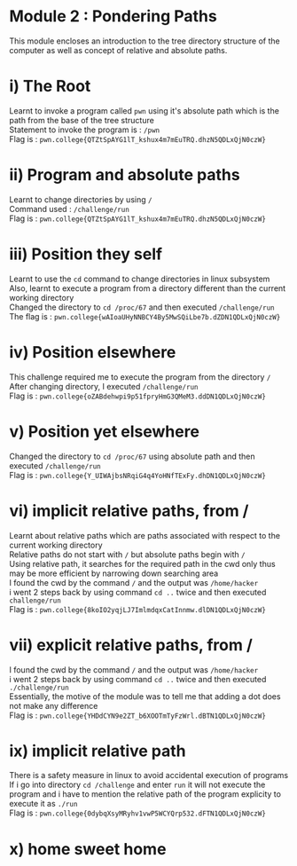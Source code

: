 # Module 2 : Pondering Paths
This module encloses an introduction to the tree directory structure of the computer as well as concept of relative and absolute paths.
# i) The Root
Learnt to invoke a program called `pwn` using it's absolute path which is the path from the base of the tree structure<br>
Statement to invoke the program is : `/pwn `<br>
Flag is : `pwn.college{QTZtSpAYG1lT_kshux4m7mEuTRQ.dhzN5QDLxQjN0czW}`

# ii) Program and absolute paths
Learnt to change directories by using `/`<br>
Command used : `/challenge/run`<br>
Flag is : `pwn.college{QTZtSpAYG1lT_kshux4m7mEuTRQ.dhzN5QDLxQjN0czW}`

# iii) Position they self
Learnt to use the `cd` command to change directories in linux subsystem<br>
Also, learnt to execute a program from a directory different than the current working directory<br>
Changed the directory to `cd /proc/67` and then executed `/challenge/run`<br>
The flag is : `pwn.college{wAIoaUHyNNBCY4By5MwSQiLbe7b.dZDN1QDLxQjN0czW}`

# iv) Position elsewhere
This challenge required me to execute the program from the directory `/`<br>
After changing directory, I executed `/challenge/run`<br>
Flag is : `pwn.college{oZABdehwpi9p51fpryHmG3QMeM3.ddDN1QDLxQjN0czW}`

# v) Position yet elsewhere
Changed the directory to `cd /proc/67` using absolute path and then executed `/challenge/run`<br>
Flag is : `pwn.college{Y_UIWAjbsNRqiG4q4YoHNfTExFy.dhDN1QDLxQjN0czW}`

# vi) implicit relative paths, from /
Learnt about relative paths which are paths associated with respect to the current working directory<br>
Relative paths do not start with `/` but absolute paths begin with `/`<br>
Using relative path, it searches for the required path in the cwd only thus may be more efficient by narrowing down searching
area<br>
I found the cwd by the command `/` and the output was `/home/hacker`<br>
i went 2 steps back by using command `cd ..` twice and then executed `challenge/run`<br>
Flag is : `pwn.college{8koIO2yqjLJ7ImlmdqxCatInnmw.dlDN1QDLxQjN0czW}`

# vii)  explicit relative paths, from /
I found the cwd by the command `/` and the output was `/home/hacker`<br>
i went 2 steps back by using command `cd ..` twice and then executed `./challenge/run`<br>
Essentially, the motive of the module was to tell me that adding a dot does not make any difference<br>
Flag is : `pwn.college{YHDdCYN9e2ZT_b6XOOTmTyFzWrl.dBTN1QDLxQjN0czW}`

# ix) implicit relative path
There is a safety measure in linux to avoid accidental execution of programs<br>
If i go into directory `cd /challenge` and enter `run` it will not execute the program and i have to mention 
the relative path of the program explicity to execute it as `./run`<br>
Flag is : `pwn.college{0dybqXsyMRyhv1vwP5WCYQrp532.dFTN1QDLxQjN0czW}`

# x) home sweet home


